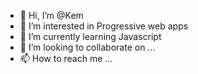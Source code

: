 - 👋 Hi, I’m @Kem
- 👀 I’m interested in Progressive web apps
- 🌱 I’m currently learning Javascript
- 💞️ I’m looking to collaborate on ...
- 📫 How to reach me ...

<!---
NachoFuerte/NachoFuerte is a ✨ special ✨ repository because its `README.md` (this file) appears on your GitHub profile.
You can click the Preview link to take a look at your changes.
--->
